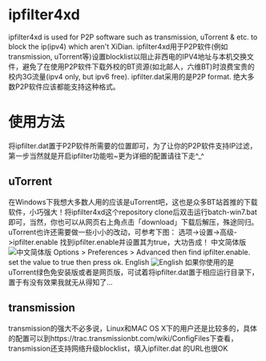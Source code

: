 ﻿ipfilter4xd
===========

ipfilter4xd is used for P2P software such as transmission, uTorrent &amp; etc. to block the ip(ipv4) which aren&#39;t XiDian.
ipfilter4xd用于P2P软件(例如transmission, uTorrent等)设置blocklist以阻止非西电的IPV4地址与本机交换文件，避免了在使用P2P软件下载外校的BT资源(如北邮人，六维BT)时浪费宝贵的校内3G流量(ipv4 only, but ipv6 free).
ipfilter.dat采用的是P2P format. 绝大多数P2P软件应该都能支持这种格式。

使用方法
========
将ipfilter.dat置于P2P软件所需要的位置即可，为了让你的P2P软件支持IP过滤，第一步当然就是开启ipfilter功能啦~更为详细的配置请往下走^_^

uTorrent
--------
在Windows下我想大多数人用的应该是uTorrent吧，这也是众多BT站首推的下载软件，小巧强大！将ipfilter4xd这个repository clone后双击运行batch-win7.bat即可，当然，你也可以从网页右上角点击「download」下载后解压，殊途同归。
uTorrent也许还需要做一些小小的改动，可参考下图：
选项->设置->高级->ipfilter.enable 找到ipfilter.enable并设置其为true，大功告成！
中文简体版
![中文简体版](http://m3.img.libdd.com/farm3/128/4181BD7CA616B5C15262E8047714C380_800_399.jpg)
Options > Preferences > Advanced then find ipfilter.enable. set the value to true then press ok.
English
![English](http://users.digiex.net/insanenutter/guides/ipfilter/utorrent.jpg)
如果你使用的是uTorrent绿色免安装版或者是网页版，可试着将ipfilter.dat置于相应运行目录下，置于有没有效果我就无从得知了...

transmission
-----
transmission的强大不必多说，Linux和MAC OS X下的用户还是比较多的，具体的配置可以到https://trac.transmissionbt.com/wiki/ConfigFiles下查看，transmission还支持网络升级blocklist，填入ipfilter.dat 的URL也很OK